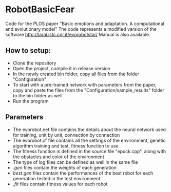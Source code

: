 # RobotBasicFear
Code for the PLOS paper "Basic emotions and adaptation. A computational and evolutionary model"
The code represents a modified version of the software http://laral.istc.cnr.it/evorobotstar/ Manual is also available.

## How to setup:
- Clone the repository
- Open the project, compile it in release version
- In the newly created bin folder, copy all files from the folder "Configuration"
- To start with a pre-trained network with parameters from the paper, copy and paste the files from the "Configuration/sample_results" folder to the bin folder as well
- Run the program

## Parameters
- The evorobot.net file contains the details about the neural network used for training, unit by unit, connection by connection
- The evorobot.cf file contains all the settings of the environment, genetic algorithm training and test, fitness function to use
- The fitness function is defined in the source file "epuck.cpp", along with the obstacles and color of the environment
- The type of log files can be defined as well in the same file
- *.gen* files contain the weights of each generation
- *best.gen* files contain the performances of the best robot for each generation tested in the test environment
- *.fit* files contain fitness values for each robot
